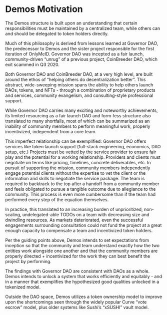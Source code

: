 # Demos Motivation

The Demos structure is built upon an understanding that certain responsibilities must be maintained by a centralized team, while others can and should be delegated to token holders directly.

Much of this philosophy is derived from lessons learned at Governor DAO, the predecessor to Demos and the sister project responsible for the first iteration of OnlyMeID. Governor DAO was incepted as a fair launch, community-driven “unrug” of a previous project, CoinBreeder DAO, which exit scammed in Q3 2020.

Both Governor DAO and CoinBreeder DAO, at a very high level, are built around the ethos of “helping others do decentralization better”. This abstract, wide-sweeping mission spans the ability to help others launch DAOs, tokens, and NFTs - through a combination of proprietary products and services, community evangelism, and consulting-style professional support.

While Governor DAO carries many exciting and noteworthy achievements, its limited resourcing as a fair launch DAO and form-less structure also translated to many shortfalls, most of which can be summarized as an inability of community members to perform meaningful work, properly incentivized, independent from a core team.

This imperfect relationship can be exemplified: Governor DAO offers services like token launch support (full-stack engineering, economics, DAO setup, etc.) Projects must be vetted by the service provider to ensure fair play and the potential for a working relationship. Providers and clients must negotiate on terms like pricing, timelines, concrete deliverables, etc. In pursuit of supporting the mission, community members independently engage potential clients without the expertise to vet the client or the information and skills to negotiate the service package. The team is required to backtrack to the top after a handoff from a community member and feels obligated to pursue a tangible outcome due to allegiance to the community. This process is even more cumbersome than if the team had performed every step of the equation themselves.

In practice, this translated to an increasing burden of unprioritized, non-scaling, undelegated-able TODOs on a team with decreasing size and dwindling resources. As markets deteriorated, even the successful engagements surrounding consultation could not fund the project at a great enough capacity to compensate a team and incentivized token holders.

Per the guiding points above, Demos intends to set expectations from inception so that the community and team understand exactly how the two entities work alongside one another and that the community members are properly directed + incentivized for the work they can best benefit the project by performing.

The findings with Governor DAO are consistent with DAOs as a whole. Demos intends to unlock a system that works efficiently and equitably - and in a manner that exemplifies the hypothesized good qualities unlocked in a tokenized model.

Outside the DAO space, Demos utilizes a token ownership model to improve upon the shortcomings seen through the widely popular Curve “vote escrow” model, plus older systems like Sushi’s “xSUSHI” vault model.
